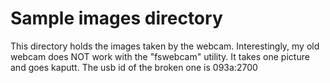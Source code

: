 # Sample images directory

This directory holds the images taken by the webcam. Interestingly, my old webcam does NOT work with the "fswebcam" utility. It takes one picture and goes kaputt. The usb id of the broken one is 093a:2700

